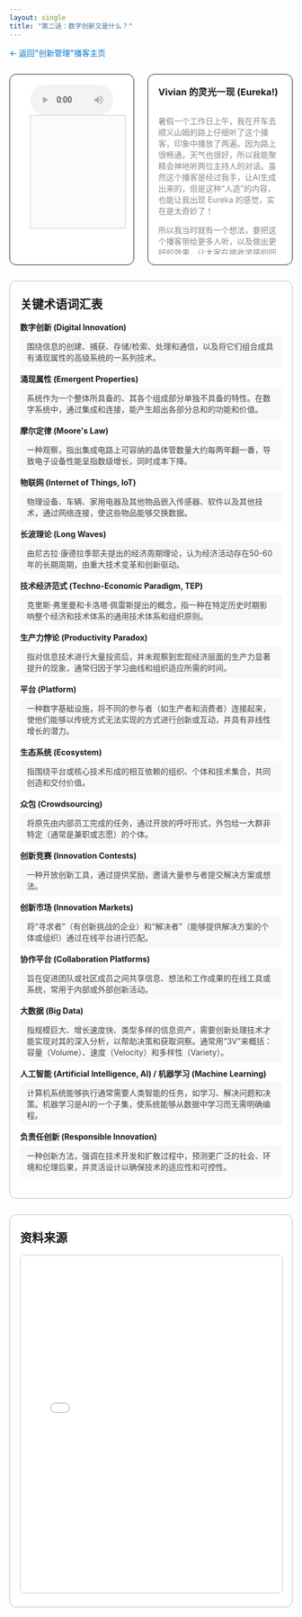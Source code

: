 ```yaml
---
layout: single
title: "第二话：数字创新又是什么？"
---
```


<div style="margin-bottom: 2em;">
  <a href="/podcasts/2025-07-17-innovation" style="color: #007acc; text-decoration: none; font-weight: 500;">← 返回"创新管理"播客主页</a>
</div>

<!-- 上方：音频+字幕 | Vivian 的灵光一现 -->
<div style="display: flex; gap: 24px; margin-bottom: 2em; align-items: stretch; max-height: 340px; min-height: 240px;max-width: 1000 px;">
  <!-- 左上：音频+字幕 -->
  <div style="flex: 2 1 0; display: flex; flex-direction: column; justify-content: flex-start;border: 1px solid #222; border-radius: 12px; padding: 18px 36px; background: #fff;">
    <audio id="audio-ep2" controls style="width: 100%; max-width: 700px;">
      <source src="/files/podcasts/innovation/innovation_ep2.wav" type="audio/wav">
      您的浏览器不支持 audio 元素。
    </audio>
    <div id="lrc-container-ep2" style="width: 100%; max-width: 700px; max-height: 240px; min-height: 180px; overflow-y: auto; border: 1px solid #ccc; padding: 10px; background: #fafbfc; margin-bottom: 1.5em;">
      <ul id="lrc-list-ep2" style="margin:0; padding:0;"></ul>
    </div>
  </div>
 <!-- 右上：Vivian 的灵光一现 -->
  <div style="flex: 1 1 0; border: 1.5px solid #222; border-radius: 12px; padding: 18px; background: #fff; min-width: 220px; display: flex; flex-direction: column;">
    <h3 style="margin-top:0;">Vivian 的灵光一现 (Eureka!)</h3>
    <div style="flex:1; height: 100%; overflow-y: auto; min-height: 120px; color: #888;">
      <p>暑假一个工作日上午，我在开车去顺义山姆的路上仔细听了这个播客，印象中播放了两遍。因为路上很畅通，天气也很好，所以我能聚精会神地听两位主持人的对话。虽然这个播客是经过我手，让AI生成出来的，但是这种“人造”的内容，也能让我出现 Eureka 的感觉，实在是太奇妙了！</p>
      <p>所以我当时就有一个想法，要把这个播客带给更多人听，以及做出更好的效果，让大家在接收灵感的同时，还能即时确认一下知识点，并且看到资料的来源。这就是本播客网页的构思来源。</p>
      <p>回到“数字创新”这一话的内容来，我受到触动的点是“涌现性”、“长引信大爆炸”，以及创新管理的几个阶段——找想法、搜索、筛选想法、实施、捕获价值。这其中蕴含的长期努力以达到质变，以及积累做事习惯的 routines，都让我有极大的共鸣。原来我认为对的事情真的可以在理论里，甚至是《创新管理》看起来这么务虚的理论里得到印证。</p>
      <p>我觉得好的东西，也想分享给大家。共勉。</p>
    </div>
  </div>
</div>

<!-- 下方：关键术语表 | 资料来源 -->
<div style="margin-bottom:2em; border:1.5px solid #bbb; border-radius:12px; background:#fff; padding:24px 18px; max-width:1000px;">
  <h2 style="margin-top:0;">关键术语词汇表</h2>
  <ul style="list-style:none; padding:0; margin-top:1em;">
    <li style="margin-bottom:10px;">
      <div style="font-weight:bold;">数字创新 (Digital Innovation)</div>
      <div style="margin-top:6px; color:#444; background:#f8f8f8; border-radius:6px; padding:8px 12px;">
        围绕信息的创建、捕获、存储/检索、处理和通信，以及将它们组合成具有涌现属性的高级系统的一系列技术。
      </div>
    </li>
    <li style="margin-bottom:10px;">
      <div style="font-weight:bold;">涌现属性 (Emergent Properties)</div>
      <div style="margin-top:6px; color:#444; background:#f8f8f8; border-radius:6px; padding:8px 12px;">
        系统作为一个整体所具备的、其各个组成部分单独不具备的特性。在数字系统中，通过集成和连接，能产生超出各部分总和的功能和价值。
      </div>
    </li>
    <li style="margin-bottom:10px;">
      <div style="font-weight:bold;">摩尔定律 (Moore's Law)</div>
      <div style="margin-top:6px; color:#444; background:#f8f8f8; border-radius:6px; padding:8px 12px;">
        一种观察，指出集成电路上可容纳的晶体管数量大约每两年翻一番，导致电子设备性能呈指数级增长，同时成本下降。
      </div>
    </li>
    <li style="margin-bottom:10px;">
      <div style="font-weight:bold;">物联网 (Internet of Things, IoT)</div>
      <div style="margin-top:6px; color:#444; background:#f8f8f8; border-radius:6px; padding:8px 12px;">
        物理设备、车辆、家用电器及其他物品嵌入传感器、软件以及其他技术，通过网络连接，使这些物品能够交换数据。
      </div>
    </li>
    <li style="margin-bottom:10px;">
      <div style="font-weight:bold;">长波理论 (Long Waves)</div>
      <div style="margin-top:6px; color:#444; background:#f8f8f8; border-radius:6px; padding:8px 12px;">
        由尼古拉·康德拉季耶夫提出的经济周期理论，认为经济活动存在50-60年的长期周期，由重大技术变革和创新驱动。
      </div>
    </li>
    <li style="margin-bottom:10px;">
      <div style="font-weight:bold;">技术经济范式 (Techno-Economic Paradigm, TEP)</div>
      <div style="margin-top:6px; color:#444; background:#f8f8f8; border-radius:6px; padding:8px 12px;">
        克里斯·弗里曼和卡洛塔·佩雷斯提出的概念，指一种在特定历史时期影响整个经济和技术体系的通用技术体系和组织原则。
      </div>
    </li>
    <li style="margin-bottom:10px;">
      <div style="font-weight:bold;">生产力悖论 (Productivity Paradox)</div>
      <div style="margin-top:6px; color:#444; background:#f8f8f8; border-radius:6px; padding:8px 12px;">
        指对信息技术进行大量投资后，并未观察到宏观经济层面的生产力显著提升的现象，通常归因于学习曲线和组织适应所需的时间。
      </div>
    </li>
    <li style="margin-bottom:10px;">
      <div style="font-weight:bold;">平台 (Platform)</div>
      <div style="margin-top:6px; color:#444; background:#f8f8f8; border-radius:6px; padding:8px 12px;">
        一种数字基础设施，将不同的参与者（如生产者和消费者）连接起来，使他们能够以传统方式无法实现的方式进行创新或互动，并具有非线性增长的潜力。
      </div>
    </li>
    <li style="margin-bottom:10px;">
      <div style="font-weight:bold;">生态系统 (Ecosystem)</div>
      <div style="margin-top:6px; color:#444; background:#f8f8f8; border-radius:6px; padding:8px 12px;">
        指围绕平台或核心技术形成的相互依赖的组织、个体和技术集合，共同创造和交付价值。
      </div>
    </li>
    <li style="margin-bottom:10px;">
      <div style="font-weight:bold;">众包 (Crowdsourcing)</div>
      <div style="margin-top:6px; color:#444; background:#f8f8f8; border-radius:6px; padding:8px 12px;">
        将原先由内部员工完成的任务，通过开放的呼吁形式，外包给一大群非特定（通常是兼职或志愿）的个体。
      </div>
    </li>
    <li style="margin-bottom:10px;">
      <div style="font-weight:bold;">创新竞赛 (Innovation Contests)</div>
      <div style="margin-top:6px; color:#444; background:#f8f8f8; border-radius:6px; padding:8px 12px;">
        一种开放创新工具，通过提供奖励，邀请大量参与者提交解决方案或想法。
      </div>
    </li>
    <li style="margin-bottom:10px;">
      <div style="font-weight:bold;">创新市场 (Innovation Markets)</div>
      <div style="margin-top:6px; color:#444; background:#f8f8f8; border-radius:6px; padding:8px 12px;">
        将“寻求者”（有创新挑战的企业）和“解决者”（能够提供解决方案的个体或组织）通过在线平台进行匹配。
      </div>
    </li>
    <li style="margin-bottom:10px;">
      <div style="font-weight:bold;">协作平台 (Collaboration Platforms)</div>
      <div style="margin-top:6px; color:#444; background:#f8f8f8; border-radius:6px; padding:8px 12px;">
        旨在促进团队或社区成员之间共享信息、想法和工作成果的在线工具或系统，常用于内部或外部创新活动。
      </div>
    </li>
    <li style="margin-bottom:10px;">
      <div style="font-weight:bold;">大数据 (Big Data)</div>
      <div style="margin-top:6px; color:#444; background:#f8f8f8; border-radius:6px; padding:8px 12px;">
        指规模巨大、增长速度快、类型多样的信息资产，需要创新处理技术才能实现对其的深入分析，以帮助决策和获取洞察。通常用“3V”来概括：容量（Volume）、速度（Velocity）和多样性（Variety）。
      </div>
    </li>
    <li style="margin-bottom:10px;">
      <div style="font-weight:bold;">人工智能 (Artificial Intelligence, AI) / 机器学习 (Machine Learning)</div>
      <div style="margin-top:6px; color:#444; background:#f8f8f8; border-radius:6px; padding:8px 12px;">
        计算机系统能够执行通常需要人类智能的任务，如学习、解决问题和决策。机器学习是AI的一个子集，使系统能够从数据中学习而无需明确编程。
      </div>
    </li>
    <li style="margin-bottom:10px;">
      <div style="font-weight:bold;">负责任创新 (Responsible Innovation)</div>
      <div style="margin-top:6px; color:#444; background:#f8f8f8; border-radius:6px; padding:8px 12px;">
        一种创新方法，强调在技术开发和扩散过程中，预测更广泛的社会、环境和伦理后果，并灵活设计以确保技术的适应性和可控性。
      </div>
    </li>
  </ul>
</div>

<!-- 资料来源模块 -->
<div style="margin-bottom: 2em; border: 1.5px solid #bbb; border-radius: 12px; background: #fff; padding: 24px 18px; max-width: 1000px; max-height: 1100px;">
  <h2 style="margin-top: 0;">资料来源</h2>
  <iframe src="/class/assets/podcasts/Chapter 1.pdf" width="100%" height="600px" style="border:1px solid #ccc; border-radius:8px;"></iframe>
</div>


<script>
async function fetchLRC(url) {
  const res = await fetch(url);
  return await res.text();
}
function parseLRC(lrc) {
  const lines = lrc.split('\n');
  const result = [];
  const timeExp = /^(\d{2}):(\d{2})\s+/;
  for (let line of lines) {
    const match = timeExp.exec(line);
    if (match) {
      const min = parseInt(match[1]);
      const sec = parseInt(match[2]);
      const time = min * 60 + sec;
      const text = line.replace(timeExp, '').trim();
      result.push({ time, text });
    }
  }
  return result;
}
function renderLRC(lrcArr) {
  const ul = document.getElementById('lrc-list-ep2');
  ul.innerHTML = '';
  lrcArr.forEach((item, idx) => {
    const li = document.createElement('li');
    li.textContent = item.text;
    li.setAttribute('data-idx', idx);
    li.style.listStyle = 'none';
    ul.appendChild(li);
  });
}
function syncLRC(audio, lrcArr) {
  const ul = document.getElementById('lrc-list-ep2');
  audio.addEventListener('timeupdate', () => {
    const currentTime = audio.currentTime;
    let idx = 0;
    for (let i = 0; i < lrcArr.length; i++) {
      if (currentTime >= lrcArr[i].time) idx = i;
      else break;
    }
    ul.querySelectorAll('li').forEach(li => li.classList.remove('active'));
    const activeLi = ul.querySelector(`li[data-idx=\"${idx}\"]`);
    if (activeLi) {
      activeLi.classList.add('active');
      activeLi.scrollIntoView({ behavior: 'smooth', block: 'center' });
    }
  });
}
(async function() {
  const lrcText = await fetchLRC('/class/assets/podcasts/innovation_ep2.txt');
  const lrcArr = parseLRC(lrcText);
  renderLRC(lrcArr);
  const audio = document.getElementById('audio-ep2');
  syncLRC(audio, lrcArr);
})();
</script>
<style>
#lrc-list-ep2 li.active {
  color: #fff;
  background: #0078d7;
  font-weight: bold;
}
#lrc-list-ep2 li {
  padding: 2px 0;
  transition: background 0.2s;
  font-size: 1.08em;
  line-height: 1.7;
}
</style>

